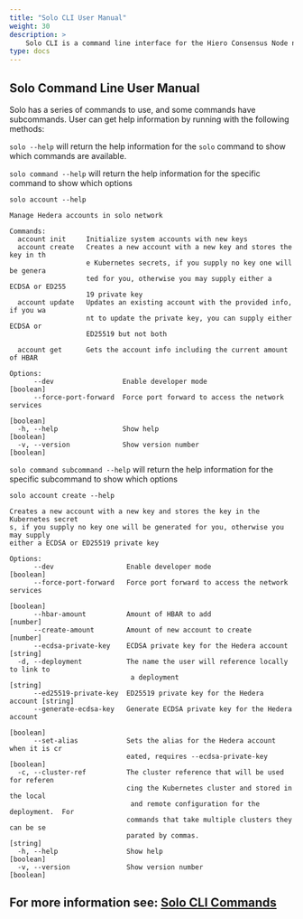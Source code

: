 ```yaml
---
title: "Solo CLI User Manual"
weight: 30
description: >
    Solo CLI is a command line interface for the Hiero Consensus Node network. It allows users to interact with the network, manage accounts, and perform various operations.
type: docs
---
```


## Solo Command Line User Manual

Solo has a series of commands to use, and some commands have subcommands.
User can get help information by running with the following methods:

`solo --help` will return the help information for the `solo` command to show which commands
are available.

`solo command --help` will return the help information for the specific command to show which options

```text
solo account --help

Manage Hedera accounts in solo network

Commands:
  account init     Initialize system accounts with new keys
  account create   Creates a new account with a new key and stores the key in th
                   e Kubernetes secrets, if you supply no key one will be genera
                   ted for you, otherwise you may supply either a ECDSA or ED255
                   19 private key
  account update   Updates an existing account with the provided info, if you wa
                   nt to update the private key, you can supply either ECDSA or
                   ED25519 but not both

  account get      Gets the account info including the current amount of HBAR

Options:
      --dev                 Enable developer mode                      [boolean]
      --force-port-forward  Force port forward to access the network services
                                                                       [boolean]
  -h, --help                Show help                                  [boolean]
  -v, --version             Show version number                        [boolean]
```

`solo command subcommand --help` will return the help information for the specific subcommand to show which options

```text
solo account create --help

Creates a new account with a new key and stores the key in the Kubernetes secret
s, if you supply no key one will be generated for you, otherwise you may supply
either a ECDSA or ED25519 private key

Options:
      --dev                  Enable developer mode                     [boolean]
      --force-port-forward   Force port forward to access the network services
                                                                       [boolean]
      --hbar-amount          Amount of HBAR to add                      [number]
      --create-amount        Amount of new account to create            [number]
      --ecdsa-private-key    ECDSA private key for the Hedera account   [string]
  -d, --deployment           The name the user will reference locally to link to
                              a deployment                              [string]
      --ed25519-private-key  ED25519 private key for the Hedera account [string]
      --generate-ecdsa-key   Generate ECDSA private key for the Hedera account
                                                                       [boolean]
      --set-alias            Sets the alias for the Hedera account when it is cr
                             eated, requires --ecdsa-private-key       [boolean]
  -c, --cluster-ref          The cluster reference that will be used for referen
                             cing the Kubernetes cluster and stored in the local
                              and remote configuration for the deployment.  For
                             commands that take multiple clusters they can be se
                             parated by commas.                         [string]
  -h, --help                 Show help                                 [boolean]
  -v, --version              Show version number                       [boolean]
```

## For more information see: [Solo CLI Commands](solo-commands.md)

